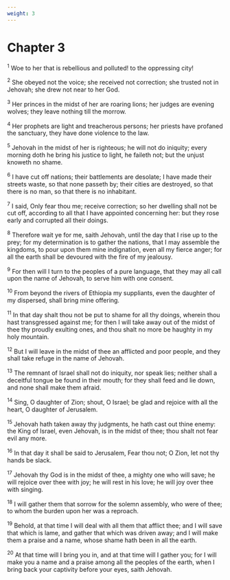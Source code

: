 ```yaml
---
weight: 3
---
```


# Chapter 3

<sup>1</sup> Woe to her that is rebellious and polluted! to the oppressing city! 

<sup>2</sup> She obeyed not the voice; she received not correction; she trusted not in Jehovah; she drew not near to her God. 

<sup>3</sup> Her princes in the midst of her are roaring lions; her judges are evening wolves; they leave nothing till the morrow. 

<sup>4</sup> Her prophets are light and treacherous persons; her priests have profaned the sanctuary, they have done violence to the law. 

<sup>5</sup> Jehovah in the midst of her is righteous; he will not do iniquity; every morning doth he bring his justice to light, he faileth not; but the unjust knoweth no shame. 

<sup>6</sup> I have cut off nations; their battlements are desolate; I have made their streets waste, so that none passeth by; their cities are destroyed, so that there is no man, so that there is no inhabitant. 

<sup>7</sup> I said, Only fear thou me; receive correction; so her dwelling shall not be cut off, according to all that I have appointed concerning her: but they rose early and corrupted all their doings. 

<sup>8</sup> Therefore wait ye for me, saith Jehovah, until the day that I rise up to the prey; for my determination is to gather the nations, that I may assemble the kingdoms, to pour upon them mine indignation, even all my fierce anger; for all the earth shall be devoured with the fire of my jealousy. 

<sup>9</sup> For then will I turn to the peoples of a pure language, that they may all call upon the name of Jehovah, to serve him with one consent. 

<sup>10</sup> From beyond the rivers of Ethiopia my suppliants, even the daughter of my dispersed, shall bring mine offering. 

<sup>11</sup> In that day shalt thou not be put to shame for all thy doings, wherein thou hast transgressed against me; for then I will take away out of the midst of thee thy proudly exulting ones, and thou shalt no more be haughty in my holy mountain. 

<sup>12</sup> But I will leave in the midst of thee an afflicted and poor people, and they shall take refuge in the name of Jehovah. 

<sup>13</sup> The remnant of Israel shall not do iniquity, nor speak lies; neither shall a deceitful tongue be found in their mouth; for they shall feed and lie down, and none shall make them afraid. 

<sup>14</sup> Sing, O daughter of Zion; shout, O Israel; be glad and rejoice with all the heart, O daughter of Jerusalem. 

<sup>15</sup> Jehovah hath taken away thy judgments, he hath cast out thine enemy: the King of Israel, even Jehovah, is in the midst of thee; thou shalt not fear evil any more. 

<sup>16</sup> In that day it shall be said to Jerusalem, Fear thou not; O Zion, let not thy hands be slack. 

<sup>17</sup> Jehovah thy God is in the midst of thee, a mighty one who will save; he will rejoice over thee with joy; he will rest in his love; he will joy over thee with singing. 

<sup>18</sup> I will gather them that sorrow for the solemn assembly, who were of thee; to whom the burden upon her was a reproach. 

<sup>19</sup> Behold, at that time I will deal with all them that afflict thee; and I will save that which is lame, and gather that which was driven away; and I will make them a praise and a name, whose shame hath been in all the earth. 

<sup>20</sup> At that time will I bring you in, and at that time will I gather you; for I will make you a name and a praise among all the peoples of the earth, when I bring back your captivity before your eyes, saith Jehovah. 

